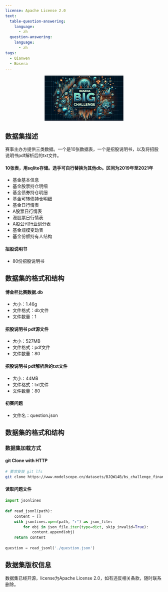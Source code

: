 ```yaml
---
license: Apache License 2.0
text:
  table-question-answering:
    language:
      - zh
  question-answering:
    language:
      - zh
tags:
  - Qianwen
  - Bosera
---
```

<p align="center">
  <img src="./img/1.png" alt="BOSERA BIG CHALLENGE" width="50%">
</p>

## 数据集描述
赛事主办方提供三类数据。一个是10张数据表，一个是招股说明书，以及将招股说明书pdf解析后的txt文件。 

####  10张表，用sqlite存储。选手可自行替换为其他db。区间为2019年至2021年
- 基金基本信息
- 基金股票持仓明细
- 基金债券持仓明细
- 基金可转债持仓明细
- 基金日行情表
- A股票日行情表
- 港股票日行情表
- A股公司行业划分表
- 基金规模变动表
- 基金份额持有人结构
####  招股说明书
- 80份招股说明书
## 数据集的格式和结构

#### 博金杯比赛数据.db
- 大小：1.46g
- 文件格式：db文件
- 文件数量：1

#### 招股说明书 pdf源文件
- 大小：527MB
- 文件格式：pdf文件
- 文件数量：80

#### 招股说明书 pdf解析后的txt文件
- 大小：44MB
- 文件格式：txt文件
- 文件数量：80

#### 初赛问题
- 文件名：question.json


## 数据集的格式和结构

### 数据集加载方式
#### git Clone with HTTP
```bash 
# 要求安装 git lfs
git clone https://www.modelscope.cn/datasets/BJQW14B/bs_challenge_financial_14b_dataset.git
```

#### 读取问题文件
```python
import jsonlines

def read_jsonl(path):
    content = []
    with jsonlines.open(path, "r") as json_file:
        for obj in json_file.iter(type=dict, skip_invalid=True):
            content.append(obj)
    return content

question = read_jsonl('./question.json')
```


## 数据集版权信息
数据集已经开源，license为Apache License 2.0，如有违反相关条款，随时联系删除。
